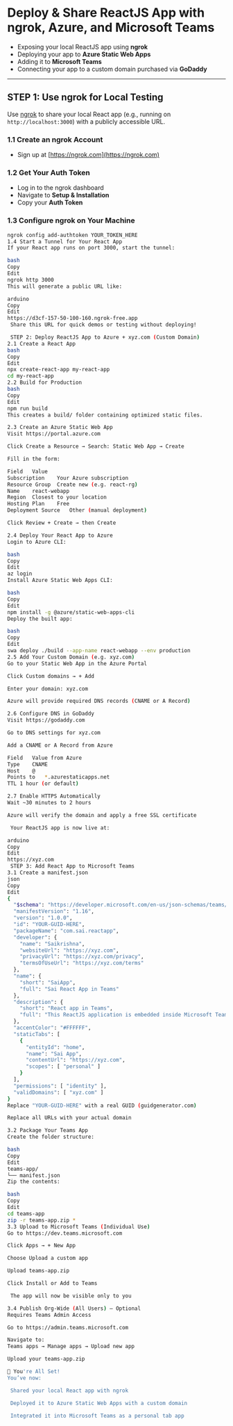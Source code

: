 # Deploy & Share ReactJS App with ngrok, Azure, and Microsoft Teams

- Exposing your local ReactJS app using **ngrok**
- Deploying your app to **Azure Static Web Apps**
- Adding it to **Microsoft Teams** 
- Connecting your app to a custom domain purchased via **GoDaddy**

---

##  STEP 1: Use ngrok for Local Testing

Use [ngrok](https://ngrok.com) to share your local React app (e.g., running on `http://localhost:3000`) with a publicly accessible URL.

### 1.1 Create an ngrok Account

- Sign up at [https://ngrok.com](https://ngrok.com)

### 1.2 Get Your Auth Token

- Log in to the ngrok dashboard
- Navigate to **Setup & Installation**
- Copy your **Auth Token**

### 1.3 Configure ngrok on Your Machine

```bash
ngrok config add-authtoken YOUR_TOKEN_HERE
1.4 Start a Tunnel for Your React App
If your React app runs on port 3000, start the tunnel:

bash
Copy
Edit
ngrok http 3000
This will generate a public URL like:

arduino
Copy
Edit
https://d3cf-157-50-100-160.ngrok-free.app
 Share this URL for quick demos or testing without deploying!

 STEP 2: Deploy ReactJS App to Azure + xyz.com (Custom Domain)
2.1 Create a React App
bash
Copy
Edit
npx create-react-app my-react-app
cd my-react-app
2.2 Build for Production
bash
Copy
Edit
npm run build
This creates a build/ folder containing optimized static files.

2.3 Create an Azure Static Web App
Visit https://portal.azure.com

Click Create a Resource → Search: Static Web App → Create

Fill in the form:

Field	Value
Subscription	Your Azure subscription
Resource Group	Create new (e.g. react-rg)
Name	react-webapp
Region	Closest to your location
Hosting Plan	Free
Deployment Source	Other (manual deployment)

Click Review + Create → then Create

2.4 Deploy Your React App to Azure
Login to Azure CLI:

bash
Copy
Edit
az login
Install Azure Static Web Apps CLI:

bash
Copy
Edit
npm install -g @azure/static-web-apps-cli
Deploy the built app:

bash
Copy
Edit
swa deploy ./build --app-name react-webapp --env production
2.5 Add Your Custom Domain (e.g. xyz.com)
Go to your Static Web App in the Azure Portal

Click Custom domains → + Add

Enter your domain: xyz.com

Azure will provide required DNS records (CNAME or A Record)

2.6 Configure DNS in GoDaddy
Visit https://godaddy.com

Go to DNS settings for xyz.com

Add a CNAME or A Record from Azure

Field	Value from Azure
Type	CNAME
Host	@
Points to	*.azurestaticapps.net
TTL	1 hour (or default)

2.7 Enable HTTPS Automatically
Wait ~30 minutes to 2 hours

Azure will verify the domain and apply a free SSL certificate

 Your ReactJS app is now live at:

arduino
Copy
Edit
https://xyz.com
 STEP 3: Add React App to Microsoft Teams
3.1 Create a manifest.json
json
Copy
Edit
{
  "$schema": "https://developer.microsoft.com/en-us/json-schemas/teams/v1.16/MicrosoftTeams.schema.json",
  "manifestVersion": "1.16",
  "version": "1.0.0",
  "id": "YOUR-GUID-HERE",
  "packageName": "com.sai.reactapp",
  "developer": {
    "name": "Saikrishna",
    "websiteUrl": "https://xyz.com",
    "privacyUrl": "https://xyz.com/privacy",
    "termsOfUseUrl": "https://xyz.com/terms"
  },
  "name": {
    "short": "SaiApp",
    "full": "Sai React App in Teams"
  },
  "description": {
    "short": "React app in Teams",
    "full": "This ReactJS application is embedded inside Microsoft Teams as a personal tab."
  },
  "accentColor": "#FFFFFF",
  "staticTabs": [
    {
      "entityId": "home",
      "name": "Sai App",
      "contentUrl": "https://xyz.com",
      "scopes": [ "personal" ]
    }
  ],
  "permissions": [ "identity" ],
  "validDomains": [ "xyz.com" ]
}
Replace "YOUR-GUID-HERE" with a real GUID (guidgenerator.com)

Replace all URLs with your actual domain

3.2 Package Your Teams App
Create the folder structure:

bash
Copy
Edit
teams-app/
└── manifest.json
Zip the contents:

bash
Copy
Edit
cd teams-app
zip -r teams-app.zip *
3.3 Upload to Microsoft Teams (Individual Use)
Go to https://dev.teams.microsoft.com

Click Apps → + New App

Choose Upload a custom app

Upload teams-app.zip

Click Install or Add to Teams

 The app will now be visible only to you

3.4 Publish Org-Wide (All Users) — Optional
Requires Teams Admin Access

Go to https://admin.teams.microsoft.com

Navigate to:
Teams apps → Manage apps → Upload new app

Upload your teams-app.zip

🎉 You're All Set!
You’ve now:

 Shared your local React app with ngrok

 Deployed it to Azure Static Web Apps with a custom domain

 Integrated it into Microsoft Teams as a personal tab app
